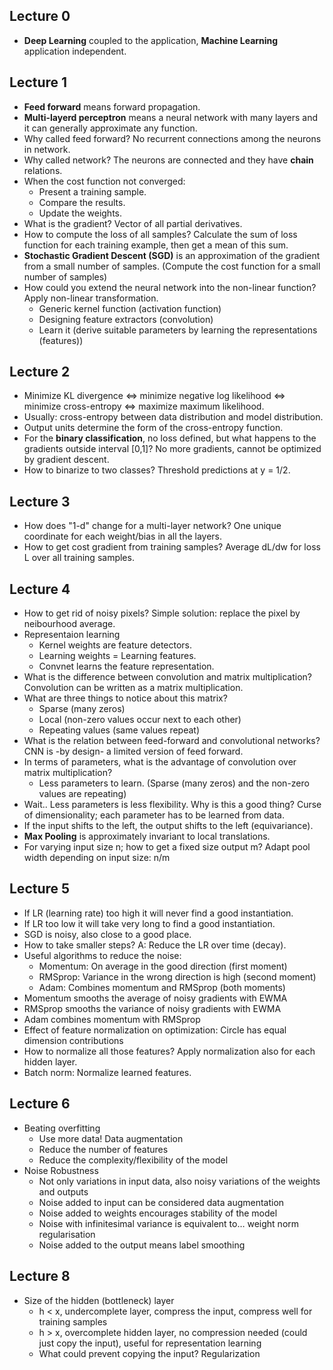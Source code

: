 ## Lecture 0  
- **Deep Learning** coupled to the application, **Machine Learning** application independent.  

## Lecture 1  
- **Feed forward** means forward propagation.  
- **Multi-layerd perceptron** means a neural network with many layers and it can generally approximate any function.  
- Why called feed forward? No recurrent connections among the neurons in network.  
- Why called network? The neurons are connected and they have **chain** relations.  
- When the cost function not converged:  
    - Present a training sample.  
    - Compare the results.  
    - Update the weights.  
- What is the gradient? Vector of all partial derivatives.  
- How to compute the loss of all samples? Calculate the sum of loss function for each training example, then get a mean of this sum.
- **Stochastic Gradient Descent (SGD)** is an approximation of the gradient from a small number of samples. (Compute the cost function for a small number of samples)  
- How could you extend the neural network into the non-linear function? Apply non-linear transformation.  
    - Generic kernel function (activation function)  
    - Designing feature extractors (convolution)  
    - Learn it (derive suitable parameters by learning the representations (features))  

## Lecture 2  
- Minimize KL divergence <=> minimize negative log likelihood <=> minimize cross-entropy <=> maximize maximum likelihood.  
- Usually: cross-entropy between data distribution and model distribution.  
- Output units determine the form of the cross-entropy function.  
- For the **binary classification**, no loss defined, but what happens to the gradients outside interval [0,1]? No more gradients, cannot be optimized by gradient descent.  
- How to binarize to two classes? Threshold predictions at y = 1/2.  

## Lecture 3  
- How does "1-d" change for a multi-layer network? One unique coordinate for each weight/bias in all the layers.  
- How to get cost gradient from training samples? Average dL/dw for loss L over all training samples.  

## Lecture 4  
- How to get rid of noisy pixels? Simple solution: replace the pixel by neibourhood average.  
- Representaion learning  
    - Kernel weights are feature detectors.  
    - Learning weights = Learning features.  
    - Convnet learns the feature representation.  
- What is the difference between convolution and matrix multiplication? Convolution can be written as a matrix multiplication.  
- What are three things to notice about this matrix?  
    - Sparse (many zeros)
    - Local (non-zero values occur next to each other)
    - Repeating values (same values repeat)
- What is the relation between feed-forward and convolutional networks? CNN is -by design- a limited version of feed forward.
- In terms of parameters, what is the advantage of convolution over matrix multiplication?  
    - Less parameters to learn. (Sparse (many zeros) and the non-zero values are repeating)
- Wait.. Less parameters is less flexibility. Why is this a good thing? Curse of dimensionality; each parameter has to be learned from data.
- If the input shifts to the left, the output shifts to the left (equivariance).
- **Max Pooling** is approximately invariant to local translations.
- For varying input size n; how to get a fixed size output m? Adapt pool width depending on input size: n/m  

## Lecture 5  
- If LR (learning rate) too high it will never find a good instantiation.  
- If LR too low it will take very long to find a good instantiation.  
- SGD is noisy, also close to a good place.
- How to take smaller steps? A: Reduce the LR over time (decay).  
- Useful algorithms to reduce the noise:  
    - Momentum: On average in the good direction (first moment)
    - RMSprop: Variance in the wrong direction is high (second moment)
    - Adam: Combines momentum and RMSprop (both moments)
- Momentum smooths the average of noisy gradients with EWMA
- RMSprop smooths the variance of noisy gradients with EWMA
- Adam combines momentum with RMSprop
- Effect of feature normalization on optimization: Circle has equal dimension contributions
- How to normalize all those features? Apply normalization also for each hidden layer.
- Batch norm: Normalize learned features.  

## Lecture 6  
- Beating overfitting  
    - Use more data! Data augmentation
    - Reduce the number of features
    - Reduce the complexity/flexibility of the model
- Noise Robustness
    - Not only variations in input data, also noisy variations of the weights and outputs
    - Noise added to input can be considered data augmentation
    - Noise added to weights encourages stability of the model
    - Noise with infinitesimal variance is equivalent to… weight norm regularisation
    - Noise added to the output means label smoothing

## Lecture 8  
- Size of the hidden (bottleneck) layer  
    - h < x, undercomplete layer, compress the input, compress well for training samples
    - h > x, overcomplete hidden layer, no compression needed (could just copy the input), useful for representation learning
    - What could prevent copying the input? Regularization